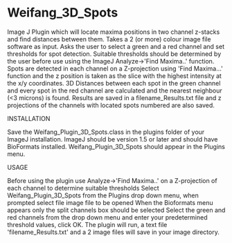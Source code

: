 # Weifang_3D_Spots
Image J Plugin which will locate maxima positions in two channel z-stacks and find distances between them. Takes a 2 (or more) colour image file software as input. Asks the user to select a green and a red channel and set thresholds for spot detection. Suitable thresholds should be determined by the user before use using the ImageJ Analyze->'Find Maxima..' function. Spots are detected in each channel on a Z-projection using 'Find Maxima...' function and the z position is taken as the slice with the highest intensity at the x/y coordinates. 3D Distances between each spot in the green channel and every spot in the red channel are calculated and the nearest neighbour (<3 microns) is found. Results are saved in a filename_Results.txt file and z projections of the channels with located spots numbered are also saved.

INSTALLATION

Save the Weifang_Plugin_3D_Spots.class in the plugins folder of your ImageJ installation. ImageJ should be version 1.5 or later and should have BioFormats installed. Weifang_Plugin_3D_Spots should appear in the Plugins menu.

USAGE

Before using the plugin use Analyze->'Find Maxima..' on a Z-projection of each channel to determine suitable thresholds
Select Weifang_Plugin_3D_Spots from the Plugins drop down menu, when prompted select file image file to be opened
When the Bioformats menu appears only the split channels box should be selected
Select the green and red channels from the drop down menu and enter your predetermined threshold values, click OK.
The plugin will run, a text file 'filename_Results.txt' and a 2 image files will save in your image directory.
